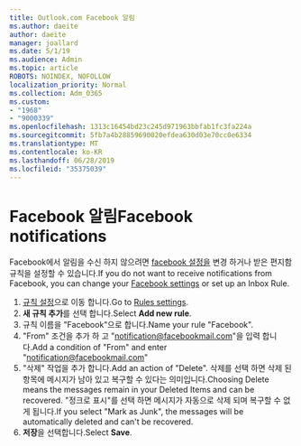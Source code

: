 ```yaml
---
title: Outlook.com Facebook 알림
ms.author: daeite
author: daeite
manager: joallard
ms.date: 5/1/19
ms.audience: Admin
ms.topic: article
ROBOTS: NOINDEX, NOFOLLOW
localization_priority: Normal
ms.collection: Adm_O365
ms.custom:
- "1968"
- "9000339"
ms.openlocfilehash: 1313c16454bd23c245d971963bbfab1fc3fa224a
ms.sourcegitcommit: 5fb7a4b28859690020efdea630d03e70cc0e6334
ms.translationtype: MT
ms.contentlocale: ko-KR
ms.lasthandoff: 06/28/2019
ms.locfileid: "35375039"
---
```

# <a name="facebook-notifications"></a><span data-ttu-id="37532-102">Facebook 알림</span><span class="sxs-lookup"><span data-stu-id="37532-102">Facebook notifications</span></span>

<span data-ttu-id="37532-103">Facebook에서 알림을 수신 하지 않으려면 [facebook 설정을](https://www.facebook.com/settings?tab=notifications) 변경 하거나 받은 편지함 규칙을 설정할 수 있습니다.</span><span class="sxs-lookup"><span data-stu-id="37532-103">If you do not want to receive notifications from Facebook, you can change your [Facebook settings](https://www.facebook.com/settings?tab=notifications) or set up an Inbox Rule.</span></span>

1. <span data-ttu-id="37532-104">[규칙 설정](https://outlook.live.com/mail/options/mail/rules/inboxRules)으로 이동 합니다.</span><span class="sxs-lookup"><span data-stu-id="37532-104">Go to [Rules settings](https://outlook.live.com/mail/options/mail/rules/inboxRules).</span></span>
1. <span data-ttu-id="37532-105">**새 규칙 추가**를 선택 합니다.</span><span class="sxs-lookup"><span data-stu-id="37532-105">Select **Add new rule**.</span></span>
1. <span data-ttu-id="37532-106">규칙 이름을 "Facebook"으로 합니다.</span><span class="sxs-lookup"><span data-stu-id="37532-106">Name your rule "Facebook".</span></span>
1. <span data-ttu-id="37532-107">"From" 조건을 추가 하 고 "notification@facebookmail.com"을 입력 합니다.</span><span class="sxs-lookup"><span data-stu-id="37532-107">Add a condition of "From" and enter "notification@facebookmail.com"</span></span>
1. <span data-ttu-id="37532-108">"삭제" 작업을 추가 합니다.</span><span class="sxs-lookup"><span data-stu-id="37532-108">Add an action of "Delete".</span></span> <span data-ttu-id="37532-109">삭제를 선택 하면 삭제 된 항목에 메시지가 남아 있고 복구할 수 있다는 의미입니다.</span><span class="sxs-lookup"><span data-stu-id="37532-109">Choosing Delete means the messages remain in your Deleted Items and can be recovered.</span></span> <span data-ttu-id="37532-110">"정크로 표시"를 선택 하면 메시지가 자동으로 삭제 되며 복구할 수 없게 됩니다.</span><span class="sxs-lookup"><span data-stu-id="37532-110">If you select "Mark as Junk", the messages will be automatically deleted and can't be recovered.</span></span>
1. <span data-ttu-id="37532-111">**저장**을 선택합니다.</span><span class="sxs-lookup"><span data-stu-id="37532-111">Select **Save**.</span></span>